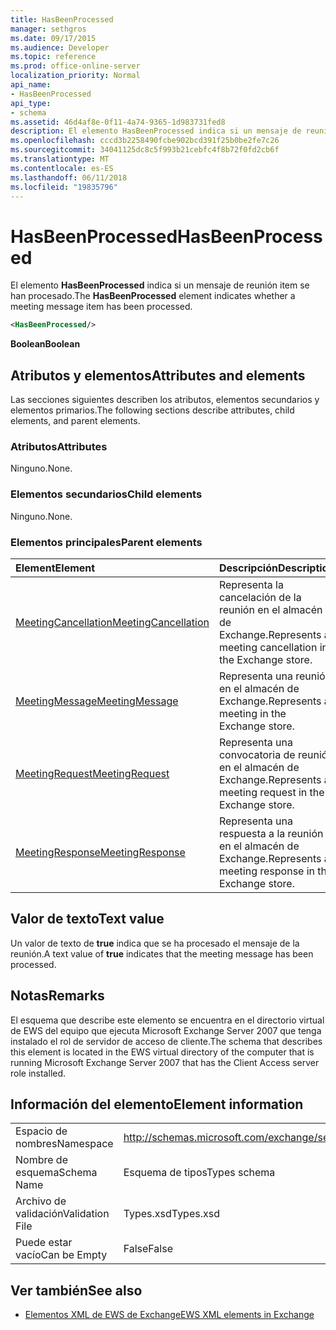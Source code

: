 ```yaml
---
title: HasBeenProcessed
manager: sethgros
ms.date: 09/17/2015
ms.audience: Developer
ms.topic: reference
ms.prod: office-online-server
localization_priority: Normal
api_name:
- HasBeenProcessed
api_type:
- schema
ms.assetid: 46d4af8e-0f11-4a74-9365-1d983731fed8
description: El elemento HasBeenProcessed indica si un mensaje de reunión item se han procesado.
ms.openlocfilehash: cccd3b2258490fcbe902bcd391f25b0be2fe7c26
ms.sourcegitcommit: 34041125dc8c5f993b21cebfc4f8b72f0fd2cb6f
ms.translationtype: MT
ms.contentlocale: es-ES
ms.lasthandoff: 06/11/2018
ms.locfileid: "19835796"
---
```

# <a name="hasbeenprocessed"></a><span data-ttu-id="c8bd2-103">HasBeenProcessed</span><span class="sxs-lookup"><span data-stu-id="c8bd2-103">HasBeenProcessed</span></span>

<span data-ttu-id="c8bd2-104">El elemento **HasBeenProcessed** indica si un mensaje de reunión item se han procesado.</span><span class="sxs-lookup"><span data-stu-id="c8bd2-104">The **HasBeenProcessed** element indicates whether a meeting message item has been processed.</span></span> 
  
```xml
<HasBeenProcessed/>
```

 <span data-ttu-id="c8bd2-105">**Boolean**</span><span class="sxs-lookup"><span data-stu-id="c8bd2-105">**Boolean**</span></span>
## <a name="attributes-and-elements"></a><span data-ttu-id="c8bd2-106">Atributos y elementos</span><span class="sxs-lookup"><span data-stu-id="c8bd2-106">Attributes and elements</span></span>

<span data-ttu-id="c8bd2-107">Las secciones siguientes describen los atributos, elementos secundarios y elementos primarios.</span><span class="sxs-lookup"><span data-stu-id="c8bd2-107">The following sections describe attributes, child elements, and parent elements.</span></span>
  
### <a name="attributes"></a><span data-ttu-id="c8bd2-108">Atributos</span><span class="sxs-lookup"><span data-stu-id="c8bd2-108">Attributes</span></span>

<span data-ttu-id="c8bd2-109">Ninguno.</span><span class="sxs-lookup"><span data-stu-id="c8bd2-109">None.</span></span>
  
### <a name="child-elements"></a><span data-ttu-id="c8bd2-110">Elementos secundarios</span><span class="sxs-lookup"><span data-stu-id="c8bd2-110">Child elements</span></span>

<span data-ttu-id="c8bd2-111">Ninguno.</span><span class="sxs-lookup"><span data-stu-id="c8bd2-111">None.</span></span>
  
### <a name="parent-elements"></a><span data-ttu-id="c8bd2-112">Elementos principales</span><span class="sxs-lookup"><span data-stu-id="c8bd2-112">Parent elements</span></span>

|<span data-ttu-id="c8bd2-113">**Element**</span><span class="sxs-lookup"><span data-stu-id="c8bd2-113">**Element**</span></span>|<span data-ttu-id="c8bd2-114">**Descripción**</span><span class="sxs-lookup"><span data-stu-id="c8bd2-114">**Description**</span></span>|
|:-----|:-----|
|[<span data-ttu-id="c8bd2-115">MeetingCancellation</span><span class="sxs-lookup"><span data-stu-id="c8bd2-115">MeetingCancellation</span></span>](meetingcancellation.md) <br/> |<span data-ttu-id="c8bd2-116">Representa la cancelación de la reunión en el almacén de Exchange.</span><span class="sxs-lookup"><span data-stu-id="c8bd2-116">Represents a meeting cancellation in the Exchange store.</span></span>  <br/> |
|[<span data-ttu-id="c8bd2-117">MeetingMessage</span><span class="sxs-lookup"><span data-stu-id="c8bd2-117">MeetingMessage</span></span>](meetingmessage.md) <br/> |<span data-ttu-id="c8bd2-118">Representa una reunión en el almacén de Exchange.</span><span class="sxs-lookup"><span data-stu-id="c8bd2-118">Represents a meeting in the Exchange store.</span></span>  <br/> |
|[<span data-ttu-id="c8bd2-119">MeetingRequest</span><span class="sxs-lookup"><span data-stu-id="c8bd2-119">MeetingRequest</span></span>](meetingrequest.md) <br/> |<span data-ttu-id="c8bd2-120">Representa una convocatoria de reunión en el almacén de Exchange.</span><span class="sxs-lookup"><span data-stu-id="c8bd2-120">Represents a meeting request in the Exchange store.</span></span>  <br/> |
|[<span data-ttu-id="c8bd2-121">MeetingResponse</span><span class="sxs-lookup"><span data-stu-id="c8bd2-121">MeetingResponse</span></span>](meetingresponse.md) <br/> |<span data-ttu-id="c8bd2-122">Representa una respuesta a la reunión en el almacén de Exchange.</span><span class="sxs-lookup"><span data-stu-id="c8bd2-122">Represents a meeting response in the Exchange store.</span></span>  <br/> |
   
## <a name="text-value"></a><span data-ttu-id="c8bd2-123">Valor de texto</span><span class="sxs-lookup"><span data-stu-id="c8bd2-123">Text value</span></span>

<span data-ttu-id="c8bd2-124">Un valor de texto de **true** indica que se ha procesado el mensaje de la reunión.</span><span class="sxs-lookup"><span data-stu-id="c8bd2-124">A text value of **true** indicates that the meeting message has been processed.</span></span> 
  
## <a name="remarks"></a><span data-ttu-id="c8bd2-125">Notas</span><span class="sxs-lookup"><span data-stu-id="c8bd2-125">Remarks</span></span>

<span data-ttu-id="c8bd2-126">El esquema que describe este elemento se encuentra en el directorio virtual de EWS del equipo que ejecuta Microsoft Exchange Server 2007 que tenga instalado el rol de servidor de acceso de cliente.</span><span class="sxs-lookup"><span data-stu-id="c8bd2-126">The schema that describes this element is located in the EWS virtual directory of the computer that is running Microsoft Exchange Server 2007 that has the Client Access server role installed.</span></span>
  
## <a name="element-information"></a><span data-ttu-id="c8bd2-127">Información del elemento</span><span class="sxs-lookup"><span data-stu-id="c8bd2-127">Element information</span></span>

|||
|:-----|:-----|
|<span data-ttu-id="c8bd2-128">Espacio de nombres</span><span class="sxs-lookup"><span data-stu-id="c8bd2-128">Namespace</span></span>  <br/> |http://schemas.microsoft.com/exchange/services/2006/types  <br/> |
|<span data-ttu-id="c8bd2-129">Nombre de esquema</span><span class="sxs-lookup"><span data-stu-id="c8bd2-129">Schema Name</span></span>  <br/> |<span data-ttu-id="c8bd2-130">Esquema de tipos</span><span class="sxs-lookup"><span data-stu-id="c8bd2-130">Types schema</span></span>  <br/> |
|<span data-ttu-id="c8bd2-131">Archivo de validación</span><span class="sxs-lookup"><span data-stu-id="c8bd2-131">Validation File</span></span>  <br/> |<span data-ttu-id="c8bd2-132">Types.xsd</span><span class="sxs-lookup"><span data-stu-id="c8bd2-132">Types.xsd</span></span>  <br/> |
|<span data-ttu-id="c8bd2-133">Puede estar vacío</span><span class="sxs-lookup"><span data-stu-id="c8bd2-133">Can be Empty</span></span>  <br/> |<span data-ttu-id="c8bd2-134">False</span><span class="sxs-lookup"><span data-stu-id="c8bd2-134">False</span></span>  <br/> |
   
## <a name="see-also"></a><span data-ttu-id="c8bd2-135">Ver también</span><span class="sxs-lookup"><span data-stu-id="c8bd2-135">See also</span></span>



- [<span data-ttu-id="c8bd2-136">Elementos XML de EWS de Exchange</span><span class="sxs-lookup"><span data-stu-id="c8bd2-136">EWS XML elements in Exchange</span></span>](ews-xml-elements-in-exchange.md)

